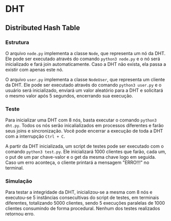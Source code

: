 # DHT
## Distributed Hash Table

### Estrutura

O arquivo `node.py` implementa a classe `Node`, que representa um nó da DHT. Ele pode ser executado através do comando `python3 node.py` e o nó será inicializado e fará join automaticamente. Caso a DHT não exista, ela passa a existir com apenas este nó.

O arquivo `user.py` implementa a classe `NodeUser`, que representa um cliente da DHT. Ele pode ser executado através do comando `python3 user.py` e o usuário será inicializado, enviará um valor aleatório para a DHT e solicitará o mesmo valor após 5 segundos, encerrando sua execução.

### Teste

Para inicializar uma DHT com 8 nós, basta executar o comando `python3 dht.py`. Todos os nós serão inicalializados em processos diferentes e farão seus joins e sincronização. Você pode encerrar a execução de toda a DHT com a interrupção `Ctrl + C`.

A partir da DHT inicializada, um script de testes pode ser executado com o comando `python3 test.py`. Ele inicializará 1000 clientes que farão, cada um, o put de um par chave-valor e o get da mesma chave logo em seguida. Caso um erro aconteça, o cliente printará a mensagem "ERRO!!!" no terminal.

### Simulação

Para testar a integridade da DHT, inicializou-se a mesma com 8 nós e executou-se 5 instâncias consecultivas do script de testes, em terminais diferentes, totalizando 5000 clientes, sendo 5 execuções paralelas de 1000 clientes consumindo de forma procedural. Nenhum dos testes realizados retornou erro.
